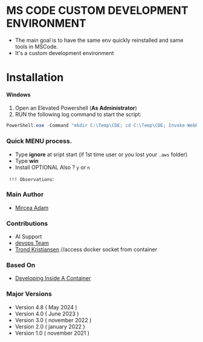# MS CODE CUSTOM DEVELOPMENT ENVIRONMENT


- The main goal is to have the same env quickly reinstalled and same tools in MSCode.
- It's a custom development environment 

# Installation

#### Windows


1. Open an Elevated Powershell (**As Administrator**)
2. RUN the following log command to start the script:

```powershell
PowerShell.exe -Command "mkdir C:\Temp\CDE; cd C:\Temp\CDE; Invoke-WebRequest -Uri 'https://github.com/mirceaadam/MSCODE-CDE/archive/refs/heads/main.zip' -OutFile 'C:\Temp\CDE\MSCODE-CDE.zip'; Expand-Archive -Path './MSCODE-CDE.zip' -DestinationPath './MSCODE-CDE'; Set-ExecutionPolicy -ExecutionPolicy RemoteSigned -Scope LocalMachine; Set-ExecutionPolicy -Scope Process -ExecutionPolicy Bypass; cd C:\Temp\CDE\MSCODE-CDE\MSCODE-CDE-main\v4\windows; .\setup.ps1"
```

### Quick MENU process.
- Type **ignore** at sript start (if 1st time user or you lost your `.aws` folder)
- Type **win**
- Install OPTIONAL Also ?  `y` or `n`

` !!! Observations`: 

### Main Author
- [Mircea Adam](https://github.com/mirceaadam)

### Contributions
- AI Support
- [devops Team](https://google.com)
- [Trond Kristiansen](https://github.com) //access docker socket from container

### Based On
- [Developing Inside A Container](https://code.visualstudio.com/docs/devcontainers/containers#_quick-start-open-an-existing-folder-in-a-container)


### Major Versions
- Version 4.8 ( May 2024 ) 
- Version 4.0 ( June 2023 )
- Version 3.0 ( november 2022 )
- Version 2.0 ( january 2022 )
- Version 1.0 ( november 2021 )

